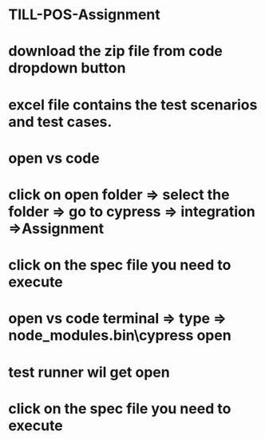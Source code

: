 # TILL-POS-Assignment
# download the zip file from code dropdown button
# excel file contains the test scenarios and test cases.
# open vs code 
# click on open folder => select the folder => go to cypress => integration =>Assignment
# click on the spec file you need to execute
# open vs code terminal => type => node_modules\.bin\cypress open
# test runner wil get open
# click on the spec file you need to execute
